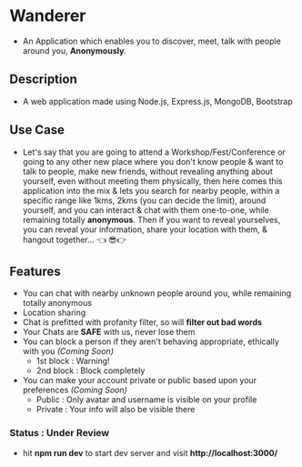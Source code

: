 # Wanderer
* An Application which enables you to discover, meet, talk with people around you, **Anonymously**.

## Description
* A web application made using Node.js, Express.js, MongoDB, Bootstrap

## Use Case
* Let's say that you are going to attend a Workshop/Fest/Conference or going to any other new place where you don't know people & want to talk to people, make new friends, without revealing anything about yourself, even without meeting them physically, then here comes this application into the mix & lets you search for nearby people, within a specific range like 1kms, 2kms (you can decide the limit), around yourself, and you can interact & chat with them one-to-one, while remaining totally **anonymous**. Then if you want to reveal yourselves, you can reveal your information, share your location with them, & hangout together... 👈 😎👉

## Features
* You can chat with nearby unknown people around you, while remaining totally anonymous
* Location sharing
* Chat is prefitted with profanity filter, so will **filter out bad words**
* Your Chats are **SAFE** with us, never lose them
* You can block a person if they aren't behaving appropriate, ethically with you *(Coming Soon)*
    * 1st block : Warning!
    * 2nd block : Block completely
* You can make your account private or public based upon your preferences *(Coming Soon)*
    * Public : Only avatar and username is visible on your profile
    * Private : Your info will also be visible there

### Status : Under Review
* hit **npm run dev** to start dev server and visit **http://localhost:3000/**
